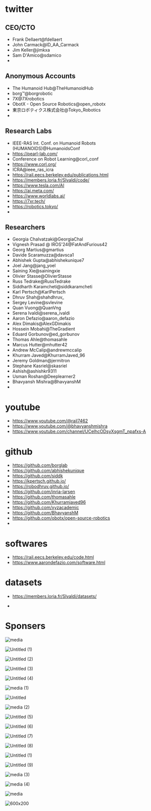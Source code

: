 # twitter

## CEO/CTO
- Frank Dellaert@fdellaert
- John Carmack@ID_AA_Carmack
- Jim Keller@jimkxa
- Sam D'Amico@sdamico
- 

## Anonymous Accounts
- The Humanoid Hub@TheHumanoidHub
- borg™@borgrobotic
- 7X@7Xrobotics
- ObotX - Open Source Robotics@open_robotx
- 東京ロボティクス株式会社@Tokyo_Robotics
- 


## Research Labs
- IEEE-RAS Int. Conf. on Humanoid Robots (HUMANOIDS)@HumanoidsConf
- https://pearl-lab.com/
- Conference on Robot Learning@corl_conf
- https://www.corl.org/
- ICRA@ieee_ras_icra
- https://rail.eecs.berkeley.edu/publications.html
- https://members.loria.fr/SIvaldi/code/
- https://www.tesla.com/AI
- https://ai.meta.com/
- https://www.worldlabs.ai/
- https://7xr.tech/
- https://robotics.tokyo/
- 


## Researchers
- Georgia Chalvatzaki@GeorgiaChal
- Vignesh Prasad @ IROS'24@FatAndFurious42
- Georg Martius@gmartius
- Davide Scaramuzza@davsca1
- Abhishek Gupta@abhishekunique7
- Joel Jang@jang_yoel
- Saining Xie@sainingxie
- Olivier Stasse@OlivierStasse
- Russ Tedrake@RussTedrake
- Siddharth Karamcheti@siddkaramcheti
- Karl Pertsch@KarlPertsch
- Dhruv Shah@shahdhruv_
- Sergey Levine@svlevine
- Quan Vuong@QuanVng
- Serena Ivaldi@serena_ivaldi
- Aaron Defazio@aaron_defazio
- Alex Dimakis@AlexGDimakis
- Hossein Mobahi@TheGradient
- Eduard Gorbunov@ed_gorbunov
- Thomas Ahle@thomasahle
- Marcus Hutter@mhutter42
- Andrew McCalip@andrewmccalip
- Khurram Javed@KhurramJaved_96
- Jeremy Goldman@jermitron
- Stephane Kasriel@skasriel
- Ashish@ashishkr9311
- Usman Roshan@Deeplearner2
- Bhavyansh Mishra@BhavyanshM
- 



# youtube

- https://www.youtube.com/@rail7462
- https://www.youtube.com/@bhavyanshmishra
- https://www.youtube.com/channel/UCelhcODsyXsgmT_npafxs-A


# github
- https://github.com/borglab
- https://github.com/abhishekunique
- https://github.com/siddk
- https://kpertsch.github.io/
- https://robodhruv.github.io/
- https://github.com/inria-larsen
- https://github.com/thomasahle
- https://github.com/Khurramjaved96
- https://github.com/xyzacademic
- https://github.com/BhavyanshM
- https://github.com/obotx/open-source-robotics
- 


# softwares
- https://rail.eecs.berkeley.edu/code.html
- https://www.aarondefazio.com/software.html


# datasets
- https://members.loria.fr/SIvaldi/datasets/

- 

# Sponsers

![media](https://github.com/user-attachments/assets/ece09d32-17e5-4cb2-85d1-41230f669dc5)

![Untitled (1)](https://github.com/user-attachments/assets/6674cd99-252a-4e9d-b43d-534817f946f9)

![Untitled (2)](https://github.com/user-attachments/assets/cac4f37e-f246-4ded-a299-8a1e8f56d146)

![Untitled (3)](https://github.com/user-attachments/assets/0c826b7e-de3b-431c-9f77-6282155f3bb6)

![Untitled (4)](https://github.com/user-attachments/assets/beeb4226-2b03-4ab6-9578-fa6fb138e2a1)

![media (1)](https://github.com/user-attachments/assets/4eec1ecd-eeea-4c3f-989a-2e93861f9d64)

![Untitled](https://github.com/user-attachments/assets/e105f57b-e13e-469b-a3b3-1a1dafe504a4)

![media (2)](https://github.com/user-attachments/assets/e059d31f-8bac-43cf-87d7-c3eb1e2cebcd)

![Untitled (5)](https://github.com/user-attachments/assets/371f0867-c85d-4e3d-b06d-e6507447f022)

![Untitled (6)](https://github.com/user-attachments/assets/809eea49-ce0f-49d9-a0a8-f7648c8469bf)

![Untitled (7)](https://github.com/user-attachments/assets/ba2723b2-58cb-4325-8b23-f016dd275fda)

![Untitled (8)](https://github.com/user-attachments/assets/7e74760f-8ca2-45b1-a23d-33b6011b56a4)

![Untitled (1)](https://github.com/user-attachments/assets/97a80b15-681c-4175-89d2-307b8ec16883)

![Untitled (9)](https://github.com/user-attachments/assets/8cdc8051-2e15-4d03-b7c9-c209d40fcefc)

![media (3)](https://github.com/user-attachments/assets/7ea799db-d3e8-40dd-ae51-054c99967b9b)

![media (4)](https://github.com/user-attachments/assets/1ba0025a-fe98-4341-8a78-f3c0d4827b4e)

![media](https://github.com/user-attachments/assets/411d328a-0154-4ef0-8358-6188d900e098)

![600x200](https://github.com/user-attachments/assets/294ef343-4110-4c9a-973b-f60b0d772af2)






